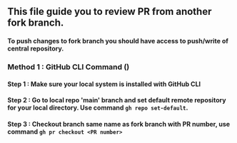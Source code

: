 ## This file guide you to review PR from another fork branch.

#### To push changes to fork branch you should have access to push/write of central repository.

### Method 1 : GitHub CLI Command ()

#### Step 1 : Make sure your local system is installed with GitHub CLI

#### Step 2 : Go to local repo 'main' branch and set default remote repository for your local directory. Use command `gh repo set-default`.

#### Step 3 : Checkout branch same name as fork branch with PR number, use command `gh pr checkout <PR number>`
